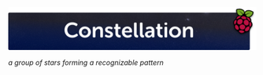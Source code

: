![Constellation][logo]

*a group of stars forming a recognizable pattern*


[logo]: https://raw.githubusercontent.com/MarkGriffiths/Constellation/master/Media/Logo.png
